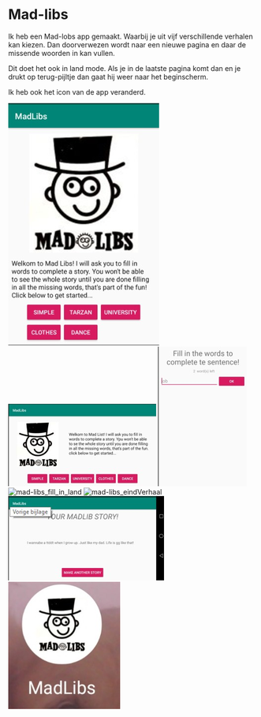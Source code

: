 # Mad-libs

Ik heb een Mad-lobs app gemaakt. Waarbij je uit vijf verschillende verhalen kan kiezen.
Dan doorverwezen wordt naar een nieuwe pagina en daar de missende woorden in kan vullen.

Dit doet het ook in land mode. 
Als je in de laatste pagina komt dan en je drukt op terug-pijltje dan gaat hij weer naar het beginscherm.


Ik heb ook het icon van de app veranderd.

![mad-libs_main](mad_libs.jpg)
![mad-libs_main_land](mad_libs_land.jpg)
![mad-libs_fill_in](mad_libs_fill_in.jpg)
![mad-libs_fill_in_land](mad_libs_fill_in_land.jpg)
![mad-libs_eindVerhaal](mad_libs_story.jpg)
![mad-libs_eindVerhal_ land](mad_libs_story_land.jpg)
![mad-libs_icon](mad_libs_icon.jpg)
